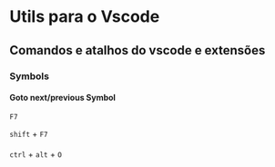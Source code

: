 # Utils para o Vscode

## Comandos e atalhos do vscode e extensões

### Symbols

#### Goto next/previous Symbol

`F7`

`shift` + `F7`

####

`ctrl` + `alt` + `O`
```